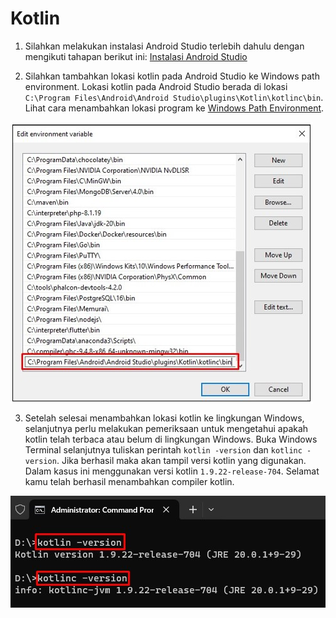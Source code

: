 # Kotlin

1. Silahkan melakukan instalasi Android Studio terlebih dahulu dengan mengikuti tahapan berikut ini: [Instalasi Android Studio](../text-editor/2.android-studio.md)

2. Silahkan tambahkan lokasi kotlin pada Android Studio ke Windows path environment. Lokasi kotlin pada Android Studio berada di lokasi `C:\Program Files\Android\Android Studio\plugins\Kotlin\kotlinc\bin`. Lihat cara menambahkan lokasi program ke [Windows Path Environment](../tutorial/windows/path-environment.md).

  <img style="display: block; margin: 0;" src="img/as-kotlin/1.jpg" alt="" />

3. Setelah selesai menambahkan lokasi kotlin ke lingkungan Windows, selanjutnya perlu melakukan pemeriksaan untuk mengetahui apakah kotlin telah terbaca atau belum di lingkungan Windows. Buka Windows Terminal selanjutnya tuliskan perintah `kotlin -version` dan `kotlinc -version`. Jika berhasil maka akan tampil versi kotlin yang digunakan. Dalam kasus ini menggunakan versi kotlin `1.9.22-release-704`. Selamat kamu telah berhasil menambahkan compiler kotlin.

  <img style="display: block; margin: 0;" src="img/as-kotlin/2.jpg" alt="" />